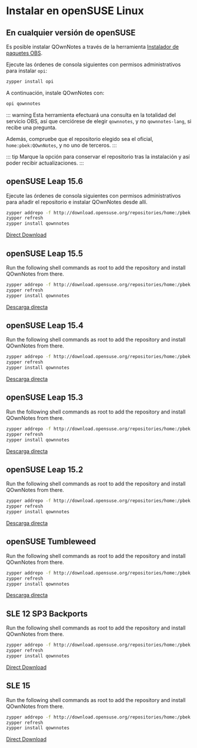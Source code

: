 # Instalar en openSUSE Linux

<installation-opensuse/>

<!-- <Content :page-key="getPageKey($site.pages, '/installation/ubuntu.md')" /> -->


## En cualquier versión de openSUSE

Es posible instalar QOwnNotes a través de la herramienta [Instalador de paquetes OBS](https://github.com/openSUSE/opi).

Ejecute las órdenes de consola siguientes con permisos administrativos para instalar `opi`:

```bash
zypper install opi
```

A continuación, instale QOwnNotes con:

```bash
opi qownnotes
```

::: warning
Esta herramienta efectuará una consulta en la totalidad del servicio OBS, así que cerciórese de elegir `qownnotes`, y no `qownnotes-lang`, si recibe una pregunta.

Además, compruebe que el repositorio elegido sea el oficial, `home:pbek:QOwnNotes`, y no uno de terceros.
:::

::: tip
Marque la opción para conservar el repositorio tras la instalación y así poder recibir actualizaciones.
:::

## openSUSE Leap 15.6

Ejecute las órdenes de consola siguientes con permisos administrativos para añadir el repositorio e instalar QOwnNotes desde allí.

```bash
zypper addrepo -f http://download.opensuse.org/repositories/home:/pbek:/QOwnNotes/15.6/home:pbek:QOwnNotes.repo
zypper refresh
zypper install qownnotes
```

[Direct Download](https://download.opensuse.org/repositories/home:/pbek:/QOwnNotes/15.6)

## openSUSE Leap 15.5

Run the following shell commands as root to add the repository and install QOwnNotes from there.

```bash
zypper addrepo -f http://download.opensuse.org/repositories/home:/pbek:/QOwnNotes/15.5/home:pbek:QOwnNotes.repo
zypper refresh
zypper install qownnotes
```

[Descarga directa](https://download.opensuse.org/repositories/home:/pbek:/QOwnNotes/15.5)

## openSUSE Leap 15.4

Run the following shell commands as root to add the repository and install QOwnNotes from there.

```bash
zypper addrepo -f http://download.opensuse.org/repositories/home:/pbek:/QOwnNotes/15.4/home:pbek:QOwnNotes.repo
zypper refresh
zypper install qownnotes
```

[Descarga directa](https://download.opensuse.org/repositories/home:/pbek:/QOwnNotes/15.4)

## openSUSE Leap 15.3

Run the following shell commands as root to add the repository and install QOwnNotes from there.

```bash
zypper addrepo -f http://download.opensuse.org/repositories/home:/pbek:/QOwnNotes/openSUSE_Leap_15.3/home:pbek:QOwnNotes.repo
zypper refresh
zypper install qownnotes
```

[Descarga directa](https://download.opensuse.org/repositories/home:/pbek:/QOwnNotes/openSUSE_Leap_15.3)

## openSUSE Leap 15.2

Run the following shell commands as root to add the repository and install QOwnNotes from there.

```bash
zypper addrepo -f http://download.opensuse.org/repositories/home:/pbek:/QOwnNotes/openSUSE_Leap_15.2/home:pbek:QOwnNotes.repo
zypper refresh
zypper install qownnotes
```

[Descarga directa](https://download.opensuse.org/repositories/home:/pbek:/QOwnNotes/openSUSE_Leap_15.2)

## openSUSE Tumbleweed

Run the following shell commands as root to add the repository and install QOwnNotes from there.

```bash
zypper addrepo -f http://download.opensuse.org/repositories/home:/pbek:/QOwnNotes/openSUSE_Tumbleweed/home:pbek:QOwnNotes.repo
zypper refresh
zypper install qownnotes
```

[Descarga directa](https://download.opensuse.org/repositories/home:/pbek:/QOwnNotes/openSUSE_Tumbleweed)


## SLE 12 SP3 Backports

Run the following shell commands as root to add the repository and install QOwnNotes from there.

```bash
zypper addrepo -f http://download.opensuse.org/repositories/home:/pbek:/QOwnNotes/SLE_12_SP3_Backports/home:pbek:QOwnNotes.repo
zypper refresh
zypper install qownnotes
```

[Direct Download](https://download.opensuse.org/repositories/home:/pbek:/QOwnNotes/SLE_12_SP3_Backports)

## SLE 15

Run the following shell commands as root to add the repository and install QOwnNotes from there.

```bash
zypper addrepo -f http://download.opensuse.org/repositories/home:/pbek:/QOwnNotes/SLE_15/home:pbek:QOwnNotes.repo
zypper refresh
zypper install qownnotes
```

[Direct Download](https://download.opensuse.org/repositories/home:/pbek:/QOwnNotes/SLE_15)

